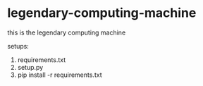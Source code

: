 # legendary-computing-machine
this is the legendary computing machine

setups:
1. requirements.txt
2. setup.py
3. pip install -r requirements.txt

